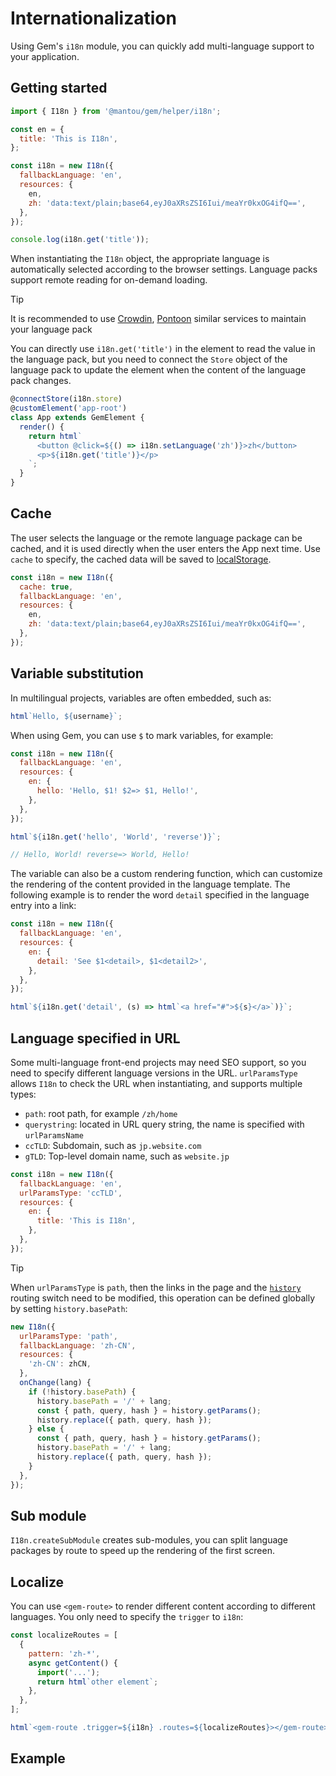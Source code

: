 # Internationalization

Using Gem's `i18n` module, you can quickly add multi-language support to your application.

## Getting started

```js
import { I18n } from '@mantou/gem/helper/i18n';

const en = {
  title: 'This is I18n',
};

const i18n = new I18n({
  fallbackLanguage: 'en',
  resources: {
    en,
    zh: 'data:text/plain;base64,eyJ0aXRsZSI6Iui/meaYr0kxOG4ifQ==',
  },
});

console.log(i18n.get('title'));
```

When instantiating the `I18n` object, the appropriate language is automatically selected according to the browser settings. Language packs support remote reading for on-demand loading.

> [!TIP]
> It is recommended to use [Crowdin](https://crowdin.com/), [Pontoon](https://github.com/mozilla/pontoon/) similar services to maintain your language pack

You can directly use `i18n.get('title')` in the element to read the value in the language pack, but you need to connect the `Store` object of the language pack to update the element when the content of the language pack changes.

```js 1
@connectStore(i18n.store)
@customElement('app-root')
class App extends GemElement {
  render() {
    return html`
      <button @click=${() => i18n.setLanguage('zh')}>zh</button>
      <p>${i18n.get('title')}</p>
    `;
  }
}
```

## Cache

The user selects the language or the remote language package can be cached, and it is used directly when the user enters the App next time. Use `cache` to specify, the cached data will be saved to [localStorage](https://developer.mozilla.org/en-US/docs/Web/API/Window/localStorage).

```js 2
const i18n = new I18n({
  cache: true,
  fallbackLanguage: 'en',
  resources: {
    en,
    zh: 'data:text/plain;base64,eyJ0aXRsZSI6Iui/meaYr0kxOG4ifQ==',
  },
});
```

## Variable substitution

In multilingual projects, variables are often embedded, such as:

```js
html`Hello, ${username}`;
```

When using Gem, you can use `$` to mark variables, for example:

```js
const i18n = new I18n({
  fallbackLanguage: 'en',
  resources: {
    en: {
      hello: 'Hello, $1! $2=> $1, Hello!',
    },
  },
});

html`${i18n.get('hello', 'World', 'reverse')}`;

// Hello, World! reverse=> World, Hello!
```

The variable can also be a custom rendering function, which can customize the rendering of the content provided in the language template. The following example is to render the word `detail` specified in the language entry into a link:

```js
const i18n = new I18n({
  fallbackLanguage: 'en',
  resources: {
    en: {
      detail: 'See $1<detail>, $1<detail2>',
    },
  },
});

html`${i18n.get('detail', (s) => html`<a href="#">${s}</a>`)}`;
```

## Language specified in URL

Some multi-language front-end projects may need SEO support, so you need to specify different language versions in the URL. `urlParamsType` allows `I18n` to check the URL when instantiating, and supports multiple types:

- `path`: root path, for example `/zh/home`
- `querystring`: located in URL query string, the name is specified with `urlParamsName`
- `ccTLD`: Subdomain, such as `jp.website.com`
- `gTLD`: Top-level domain name, such as `website.jp`

```js
const i18n = new I18n({
  fallbackLanguage: 'en',
  urlParamsType: 'ccTLD',
  resources: {
    en: {
      title: 'This is I18n',
    },
  },
});
```

> [!TIP]
> When `urlParamsType` is `path`, then the links in the page and the [`history`](../../003-api/004-history.md) routing switch need to be modified,
> this operation can be defined globally by setting `history.basePath`:
>
> ```js
> new I18n({
>   urlParamsType: 'path',
>   fallbackLanguage: 'zh-CN',
>   resources: {
>     'zh-CN': zhCN,
>   },
>   onChange(lang) {
>     if (!history.basePath) {
>       history.basePath = '/' + lang;
>       const { path, query, hash } = history.getParams();
>       history.replace({ path, query, hash });
>     } else {
>       const { path, query, hash } = history.getParams();
>       history.basePath = '/' + lang;
>       history.replace({ path, query, hash });
>     }
>   },
> });
> ```

## Sub module

`I18n.createSubModule` creates sub-modules, you can split language packages by route to speed up the rendering of the first screen.

## Localize

You can use `<gem-route>` to render different content according to different languages. You only need to specify the `trigger` to `i18n`:

```js
const localizeRoutes = [
  {
    pattern: 'zh-*',
    async getContent() {
      import('...');
      return html`other element`;
    },
  },
];

html`<gem-route .trigger=${i18n} .routes=${localizeRoutes}></gem-route>`;
```

## Example

<gbp-raw src="https://raw.githubusercontent.com/mantou132/gem/master/packages/gem-examples/src/i18n/index.ts"></gbp-raw>
